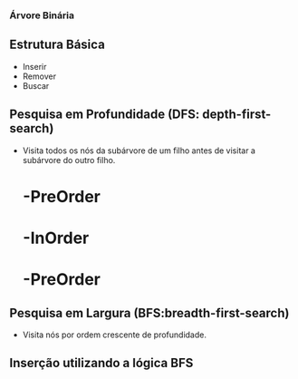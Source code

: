 ### Árvore Binária

 ## Estrutura Básica
 - Inserir
 - Remover
 - Buscar

 ## Pesquisa em Profundidade (DFS: depth-first-search)
  - Visita todos os nós da subárvore de um filho antes de visitar a subárvore do outro filho.
    # -PreOrder
    # -InOrder
    # -PreOrder
 
 ## Pesquisa em Largura (BFS:breadth-first-search)
  - Visita nós por ordem crescente de profundidade.

 ## Inserção utilizando a lógica BFS
